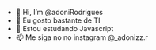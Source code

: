 - 👋 Hi, I’m @adoniRodrigues
- 👀 Eu gosto bastante de TI
- 🌱 Estou estudando Javascript 
- 📫 Me siga no no instagram @_adonizz.r


<!---
adoniRodrigues/adoniRodrigues is a ✨ special ✨ repository because its `README.md` (this file) appears on your GitHub profile.
You can click the Preview link to take a look at your changes.
--->
